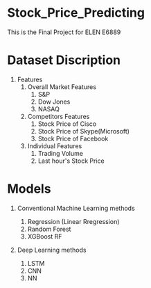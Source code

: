 # Stock_Price_Predicting
This is the Final Project for ELEN E6889 

# Dataset Discription

1. Features 
    1. Overall Market Features
        1. S&P
        2. Dow Jones
        3. NASAQ
    2. Competitors Features
        1. Stock Price of Cisco
        2. Stock Price of Skype(Microsoft)
        3. Stock Price of Facebook
    3. Individual Features
        1. Trading Volume
        2. Last hour's Stock Price 


# Models

1. Conventional Machine Learning methods
    1. Regression (Linear Rregression)
    2. Random Forest 
    3. XGBoost RF 


2. Deep Learning methods
    1. LSTM
    2. CNN
    3. NN
